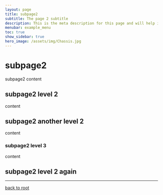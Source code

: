 ```yaml
---
layout: page
title: subpage2
subtitle: The page 2 subtitle
description: This is the meta description for this page and will help it appear in search engines
menubar: example_menu
toc: true
show_sidebar: true
hero_image: /assets/img/Chassis.jpg
---
```

# subpage2

subpage2 content

## subpage2 level 2

content

## subpage2 another level 2

content

### subpage2 level 3

content

## subpage2 level 2 again
<hr/>

[back to root](.)
